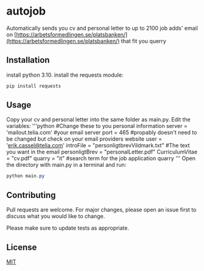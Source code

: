 # autojob

Automatically sends you cv and personal letter to up to 2100 job adds' email on [https://arbetsformedlingen.se/platsbanken/](https://arbetsformedlingen.se/platsbanken/) that fit you querry
## Installation

install python 3.10.
install the requests module:
```powershell
pip install requests
```

## Usage
Copy your cv and personal letter into the same folder as main.py.
Edit the variables:
  '''python
#Change these to you personal information
server = 'mailout.telia.com' #your email server
port = 465 #propably doesn't need to be changed but check on your email providers website
user = 'erik.cassel@telia.com'
introFile = "personligtbrevVildmark.txt" #The text you want in the email
personligtBrev = "personalLetter.pdf"
CurriculumVitae = "cv.pdf"
quarry = "it" #search term for the job application quarry
'''
Open the directory with main.py in a terminal and run:
```powershell
python main.py
```

## Contributing

Pull requests are welcome. For major changes, please open an issue first
to discuss what you would like to change.

Please make sure to update tests as appropriate.

## License

[MIT](https://choosealicense.com/licenses/mit/)
